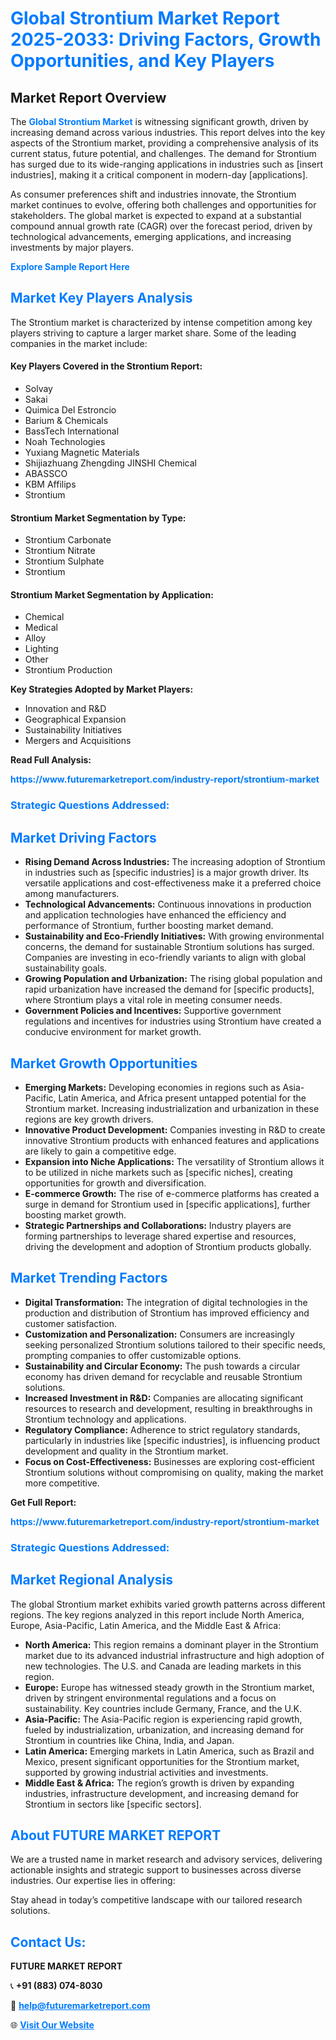 <h1 style="color: #007BFF;">Global Strontium Market Report 2025-2033: Driving Factors, Growth Opportunities, and Key Players</h1>

<section id="overview">
<h2>Market Report Overview</h2>
<p>The <a href="https://www.futuremarketreport.com/industry-report/strontium-market" style="color: #007BFF; text-decoration: none;"><strong>Global Strontium Market</strong></a> is witnessing significant growth, driven by increasing demand across various industries. This report delves into the key aspects of the Strontium market, providing a comprehensive analysis of its current status, future potential, and challenges. The demand for Strontium has surged due to its wide-ranging applications in industries such as [insert industries], making it a critical component in modern-day [applications].</p>
<p>As consumer preferences shift and industries innovate, the Strontium market continues to evolve, offering both challenges and opportunities for stakeholders. The global market is expected to expand at a substantial compound annual growth rate (CAGR) over the forecast period, driven by technological advancements, emerging applications, and increasing investments by major players.</p>
</section>

<section id="overview">
<p><a href="https://www.futuremarketreport.com/request-sample/reportId=110668" style="color: #007BFF; text-decoration: none;"><strong>Explore Sample Report Here</strong></a></p>
</section>

<section id="key-players">
<h2 style="color: #007BFF;">Market Key Players Analysis</h2>
<p>The Strontium market is characterized by intense competition among key players striving to capture a larger market share. Some of the leading companies in the market include:</p>
<h4>Key Players Covered in the Strontium Report:</h4>
<ul><li>Solvay</li><li>Sakai</li><li>Quimica Del Estroncio</li><li>Barium &amp; Chemicals</li><li>BassTech International</li><li>Noah Technologies</li><li>Yuxiang Magnetic Materials</li><li>Shijiazhuang Zhengding JINSHI Chemical</li><li>ABASSCO</li><li>KBM Affilips</li><li>Strontium</li></ul>
<h4>Strontium Market Segmentation by Type:</h4>
<ul><li>Strontium Carbonate</li><li>Strontium Nitrate</li><li>Strontium Sulphate</li><li>Strontium</li></ul>

<h4>Strontium Market Segmentation by Application:</h4>
<ul><li>Chemical</li><li>Medical</li><li>Alloy</li><li>Lighting</li><li>Other</li><li>Strontium Production</li></ul>
<p><strong>Key Strategies Adopted by Market Players:</strong></p>
<ul>
<li>Innovation and R&D</li>
<li>Geographical Expansion</li>
<li>Sustainability Initiatives</li>
<li>Mergers and Acquisitions</li>
</ul>
</section>

<section>
<p><strong>Read Full Analysis: </strong></p><a href="https://www.futuremarketreport.com/industry-report/strontium-market" style="color: #007BFF; text-decoration: none;"><strong>https://www.futuremarketreport.com/industry-report/strontium-market</strong></a>
<h3 style="color: #007BFF;">Strategic Questions Addressed:</h3>
</section>

<section id="driving-factors">
<h2 style="color: #007BFF;">Market Driving Factors</h2>
<ul>
<li><strong>Rising Demand Across Industries:</strong> The increasing adoption of Strontium in industries such as [specific industries] is a major growth driver. Its versatile applications and cost-effectiveness make it a preferred choice among manufacturers.</li>
<li><strong>Technological Advancements:</strong> Continuous innovations in production and application technologies have enhanced the efficiency and performance of Strontium, further boosting market demand.</li>
<li><strong>Sustainability and Eco-Friendly Initiatives:</strong> With growing environmental concerns, the demand for sustainable Strontium solutions has surged. Companies are investing in eco-friendly variants to align with global sustainability goals.</li>
<li><strong>Growing Population and Urbanization:</strong> The rising global population and rapid urbanization have increased the demand for [specific products], where Strontium plays a vital role in meeting consumer needs.</li>
<li><strong>Government Policies and Incentives:</strong> Supportive government regulations and incentives for industries using Strontium have created a conducive environment for market growth.</li>
</ul>
</section>

<section id="growth-opportunities">
<h2 style="color: #007BFF;">Market Growth Opportunities</h2>
<ul>
<li><strong>Emerging Markets:</strong> Developing economies in regions such as Asia-Pacific, Latin America, and Africa present untapped potential for the Strontium market. Increasing industrialization and urbanization in these regions are key growth drivers.</li>
<li><strong>Innovative Product Development:</strong> Companies investing in R&D to create innovative Strontium products with enhanced features and applications are likely to gain a competitive edge.</li>
<li><strong>Expansion into Niche Applications:</strong> The versatility of Strontium allows it to be utilized in niche markets such as [specific niches], creating opportunities for growth and diversification.</li>
<li><strong>E-commerce Growth:</strong> The rise of e-commerce platforms has created a surge in demand for Strontium used in [specific applications], further boosting market growth.</li>
<li><strong>Strategic Partnerships and Collaborations:</strong> Industry players are forming partnerships to leverage shared expertise and resources, driving the development and adoption of Strontium products globally.</li>
</ul>
</section>

<section id="trending-factors">
<h2 style="color: #007BFF;">Market Trending Factors</h2>
<ul>
<li><strong>Digital Transformation:</strong> The integration of digital technologies in the production and distribution of Strontium has improved efficiency and customer satisfaction.</li>
<li><strong>Customization and Personalization:</strong> Consumers are increasingly seeking personalized Strontium solutions tailored to their specific needs, prompting companies to offer customizable options.</li>
<li><strong>Sustainability and Circular Economy:</strong> The push towards a circular economy has driven demand for recyclable and reusable Strontium solutions.</li>
<li><strong>Increased Investment in R&D:</strong> Companies are allocating significant resources to research and development, resulting in breakthroughs in Strontium technology and applications.</li>
<li><strong>Regulatory Compliance:</strong> Adherence to strict regulatory standards, particularly in industries like [specific industries], is influencing product development and quality in the Strontium market.</li>
<li><strong>Focus on Cost-Effectiveness:</strong> Businesses are exploring cost-efficient Strontium solutions without compromising on quality, making the market more competitive.</li>
</ul>
</section>

<section>
<p><strong>Get Full Report: </strong></p><a href="https://www.futuremarketreport.com/industry-report/strontium-market" style="color: #007BFF; text-decoration: none;"><strong>https://www.futuremarketreport.com/industry-report/strontium-market</strong></a>
<h3 style="color: #007BFF;">Strategic Questions Addressed:</h3>
</section>


<section id="regional-analysis">
<h2 style="color: #007BFF;">Market Regional Analysis</h2>
<p>The global Strontium market exhibits varied growth patterns across different regions. The key regions analyzed in this report include North America, Europe, Asia-Pacific, Latin America, and the Middle East & Africa:</p>
<ul>
<li><strong>North America:</strong> This region remains a dominant player in the Strontium market due to its advanced industrial infrastructure and high adoption of new technologies. The U.S. and Canada are leading markets in this region.</li>
<li><strong>Europe:</strong> Europe has witnessed steady growth in the Strontium market, driven by stringent environmental regulations and a focus on sustainability. Key countries include Germany, France, and the U.K.</li>
<li><strong>Asia-Pacific:</strong> The Asia-Pacific region is experiencing rapid growth, fueled by industrialization, urbanization, and increasing demand for Strontium in countries like China, India, and Japan.</li>
<li><strong>Latin America:</strong> Emerging markets in Latin America, such as Brazil and Mexico, present significant opportunities for the Strontium market, supported by growing industrial activities and investments.</li>
<li><strong>Middle East & Africa:</strong> The region’s growth is driven by expanding industries, infrastructure development, and increasing demand for Strontium in sectors like [specific sectors].</li>
</ul>
</section>

<footer>
<h2 style="color: #007BFF;">About FUTURE MARKET REPORT</h2>
<p>We are a trusted name in market research and advisory services, delivering actionable insights and strategic support to businesses across diverse industries. Our expertise lies in offering:</p>

<p>Stay ahead in today’s competitive landscape with our tailored research solutions.</p>

<h2 style="color: #007BFF;">Contact Us:</h2>
<p><strong>FUTURE MARKET REPORT</strong></p>
<p>📞 <strong>+91 (883) 074-8030</strong></p>
<p>📧 <strong><a href="mailto:help@futuremarketreport.com" style="color: #007BFF;">help@futuremarketreport.com</a></strong></p>
<p>🌐 <strong><a href="https://www.futuremarketreport.com/" style="color: #007BFF;">Visit Our Website</a></strong></p>
</footer>